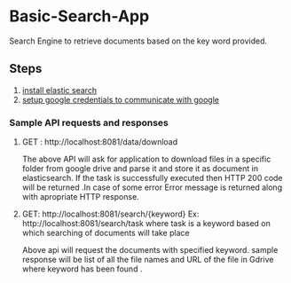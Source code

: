 # Basic-Search-App
 Search Engine to retrieve documents based on the key word provided. 
 ## Steps

 1. [install elastic search](https://www.itzgeek.com/how-tos/linux/ubuntu-how-tos/install-elasticsearch-on-centos-7-ubuntu-14-10-linux-mint-17-1.html)
 2. [setup google credentials to communicate with google](https://developers.google.com/identity/protocols/oauth2)

 ### Sample API requests and responses 

 1. GET : http://localhost:8081/data/download
 
    The above API will ask for application to download files in a specific folder from google drive and parse it and store it as document in elasticsearch.
    If the task is successfully executed then HTTP 200 code will be returned .In case of some error Error message is returned along with apropriate HTTP response.
 
 2. GET: http://localhost:8081/search/{keyword}
    Ex: http://localhost:8081/search/task        where task is a keyword based on which searching of documents will take place 
    
    Above api will request the documents with specified keyword. sample response will be list of all the file names and URL of the file in Gdrive where keyword has
    been found . 
   

